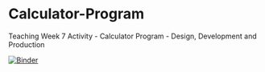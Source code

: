# Calculator-Program
Teaching Week 7 Activity - Calculator Program - Design, Development and Production

[![Binder](https://mybinder.org/badge_logo.svg)](https://mybinder.org/v2/gh/rohini-balapumi/Calculator-Program.git/HEAD)
